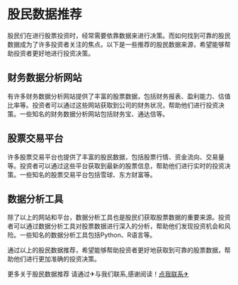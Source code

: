 # 股民数据推荐

股民们在进行股票投资时，经常需要依靠数据来进行决策。而如何找到可靠的股民数据成为了许多投资者关注的焦点。以下是一些推荐的股民数据来源，希望能够帮助投资者更好地进行投资决策。

## 财务数据分析网站

有许多财务数据分析网站提供了丰富的股票数据，包括财务报表、盈利能力、估值比率等。投资者可以通过这些网站获取到公司的财务状况，帮助他们进行投资决策。一些知名的财务数据分析网站包括财务宝、通达信等。

## 股票交易平台

许多股票交易平台也提供了丰富的股民数据，包括股票行情、资金流向、交易量等。投资者可以通过这些平台获取到最新的股票信息，帮助他们进行实时的投资决策。一些知名的股票交易平台包括雪球、东方财富等。

## 数据分析工具

除了以上的网站和平台，数据分析工具也是股民们获取股票数据的重要来源。投资者可以通过数据分析工具对股票数据进行深入的分析，帮助他们发现投资机会和风险。一些知名的数据分析工具包括Python、R语言等。

通过以上的股民数据推荐，希望能够帮助投资者更好地获取到可靠的股票数据，帮助他们进行更加准确的投资决策。

更多关于股民数据推荐 请通过✈与我们联系,感谢阅读！[点我联系✈](https://img.G208.com)